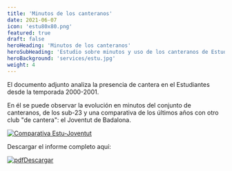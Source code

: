 ```yaml
---
title: 'Minutos de los canteranos'
date: 2021-06-07
icon: 'estu80x80.png'
featured: true
draft: false
heroHeading: 'Minutos de los canteranos'
heroSubHeading: 'Estudio sobre minutos y uso de los canteranos de Estudiantes desde el 2000'
heroBackground: 'services/estu.jpg'
weight: 4
---
```


El documento adjunto analiza la presencia de cantera en el Estudiantes desde la temporada 2000-2001.

En él se puede observar la evolución en minutos del conjunto de canteranos, de los sub-23 y una comparativa de los últimos años con otro club "de cantera": el Joventut de Badalona.

[![Comparativa Estu-Joventut](/img/comparativa_estu_penya.png)](/docs/estudio_minutos_canteranos.pdf)

Descargar el informe completo aquí:

[![pdf](/services/pdf-icon.png)Descargar](/docs/estudio_minutos_canteranos.pdf)

